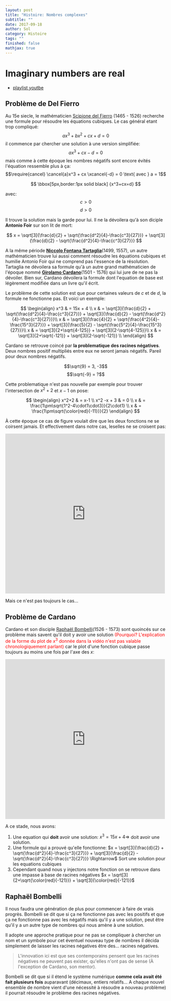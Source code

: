 ```yaml
---
layout: post
title: "Histoire: Nombres complexes"
subtitle: ""
date: 2017-09-18
author: Sol
category: Histoire
tags: ""
finished: false
mathjax: true
---
```



# Imaginary numbers are real
* [playlist youtbe](https://www.youtube.com/watch?v=T647CGsuOVU&list=PLiaHhY2iBX9g6KIvZ_703G3KJXapKkNaF&index=1)


## Problème de Del Fierro

Au 15e siecle, le mathématicien [Scipione del Fierro](https://fr.wikipedia.org/wiki/Scipione_del_Ferro) (1465 - 1526) recherche une formule pour résoudre les équations cubiques.
Le cas général etant trop compliqué:
$$ax^3 + bx^2 + cx + d = 0$$ il commence par chercher une solution à une version simplifiée: 
$$ax^3 +cx  -d = 0$$ mais comme à cette époque les nombres négatifs sont encore évités l'équation ressemble plus à ça:
$$\require{cancel} \cancel{a}x^3 + cx \xcancel{-d} = 0 \text{ avec } a = 1$$ 

$$ \bbox[5px,border:1px solid black] 
    {x^3+cx=d}
$$

avec: $$c > 0$$ $$ d > 0 $$

Il trouve la solution mais la garde pour lui. Il ne la dévoilera qu'à son diciple **Antonio Foir** sur son lit de mort: 

$$ x = \sqrt[3]{\frac{d}{2} + \sqrt{\frac{d^2}{4}-\frac{c^3}{27}}} + \sqrt[3]{\frac{d}{2} - \sqrt{\frac{d^2}{4}-\frac{c^3}{27}}} $$

A la même période **[Niccolo Fontana Tartaglia](https://fr.wikipedia.org/wiki/Niccolo_Fontana_Tartaglia)**(1499, 1557), un autre mathématicien trouve lui aussi comment résoudre les équations cubiques et humilie Antonio Foir qui ne comprend pas l'essence de la résolution. Tartaglia ne dévoilera sa formule qu'à un autre grand mathématicien de l'époque nommé [**Girolamo Cardano**](https://fr.wikipedia.org/wiki/Girolamo_Cardano)(1501 - 1576) qui lui jure de ne pas la dévoiler. Bien sur, Cardano dévoilera la formule dont l'equation de base est légèrement modifiée dans un livre qu'il écrit.

Le problème de cette solution est que pour certaines valeurs de $c$ et de $d$, la formule ne fonctionne pas.
Et voici un exemple:

$$ \begin{align}
x^3 & = 15x + 4 \\
x & = \sqrt[3]{\frac{d}{2} + \sqrt{\frac{d^2}{4}-\frac{c^3}{27}}} + \sqrt[3]{\frac{d}{2} - \sqrt{\frac{d^2}{4}-\frac{c^3}{27}}}\\
x & = \sqrt[3]{\frac{4}{2} + \sqrt{\frac{4^2}{4}-\frac{15^3}{27}}} + \sqrt[3]{\frac{5}{2} - \sqrt{\frac{5^2}{4}-\frac{15^3}{27}}}\\ 
x & = \sqrt[3]{2+\sqrt{4-125}} + \sqrt[3]{2-\sqrt{4-125}}\\
x & = \sqrt[3]{2+\sqrt{-121}} + \sqrt[3]{2-\sqrt{-121}} \\ 
\end{align} $$

Cardano se retrouve coincé par **la problematique des racines négatives**. Deux nombres positif multipliés entre eux ne seront jamais négatifs. Pareil pour deux nombres négatifs.

$$\sqrt{9} = 3, -3$$ $$\sqrt{-9} = ?$$

Cette problematique n'est pas nouvelle par exemple pour trouver l'intersection de $x^2 +2$ et $x -1$ on pose:

$$ \begin{align}
    x^2+2 & = x-1 \\
    x^2 -x + 3 & = 0 \\
    x & = \frac{1\pm\sqrt{1^2-4\cdot1\cdot3}}{2\cdot1} \\
    x & = \frac{1\pm\sqrt{\color{red}{-11}}}{2}
\end{align} $$

À cette époque ce cas de figure voulait dire que les deux fonctions ne se coirsent jamais. Et effectivement dans notre cas, leselles ne se croisent pas:
<iframe src="https://www.desmos.com/calculator/f2g0w9gwfq?embed" width="500px" height="500px" style="border: 0px" frameborder=0></iframe>

Mais ce n'est pas toujours le cas...


## Problème de Cardano

Cardano et son disciple [Raphaël Bombelli](https://fr.wikipedia.org/wiki/Rapha%C3%ABl_Bombelli)(1526 - 1573) sont quoincés sur ce problème mais savent qu'il doit y avoir une solution <span style="color:red"> (Pourquoi? L'explication de la forme du plot de $x^3$ donnée dans la vidéo n'est pas valable chronologiquement parlant)</span> car le plot d'une fonction cubique passe toujours au moins une fois par l'axe des $x$:

<iframe src="https://www.desmos.com/calculator/403qr0hwzi?embed" width="500px" height="500px" solid #ccc" frameborder=0></iframe>


A ce stade, nous avons:
1. Une equation qui **doit** avoir une solution: $x^3 = 15x +4 \Rightarrow$ doit avoir une solution.
2. Une formule qui a prouvé qu'elle fonctionne: $x = \sqrt[3]{\frac{d}{2} + \sqrt{\frac{d^2}{4}-\frac{c^3}{27}}} + \sqrt[3]{\frac{d}{2} - \sqrt{\frac{d^2}{4}-\frac{c^3}{27}}} \Rightarrow$ Sort une solution pour les equations cubiques
3. Cependant quand nous y injectons notre fonction on se retrouve dans une impasse à base de racines négatives $x = \sqrt[3]{2+\sqrt{\color{red}{-121}}} + \sqrt[3]{\color{red}{-121}}$


## Raphaël Bombelli
Il nous faudra une génération de plus pour commencer à faire de vrais progrès. Bombelli se dit que si ça ne fonctionne pas avec les positifs et que ça ne fonctionne pas avec les négatifs mais qu'il y a une solution, peut être qu'il y a un autre type de nombres qui nous amène à une solution.

Il adopte une approche pratique pour ne pas se compliquer à chercher un nom et un symbole pour cet éventuel nouveau type de nombres il décida simplement de laisser les racines négatives être des... racines négatives. 

> L'innovation ici est que ses contemporains pensent que les racines négatives ne peuvent pas exister, qu'elles n'ont pas de sense (À l'exception de Cardano, son mentor).

Bombelli se dit que si il étend le système numérique **comme cela avait été fait plusieurs fois** auparavant (décimaux, entiers relatifs... A chaque nouvel ensemble de nombre vient d'une nécessité à résoudre a nouveau problème) il pourrait résoudre le problème des racines négatives.